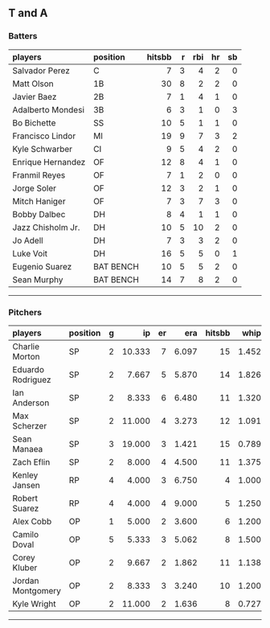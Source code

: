 ## T and A

### Batters

 
|players           |position  | hitsbb|  r| rbi| hr| sb| 
|:-----------------|:---------|------:|--:|---:|--:|--:| 
|Salvador Perez    |C         |      7|  3|   4|  2|  0| 
|Matt Olson        |1B        |     30|  8|   2|  2|  0| 
|Javier Baez       |2B        |      7|  1|   4|  1|  0| 
|Adalberto Mondesi |3B        |      6|  3|   1|  0|  3| 
|Bo Bichette       |SS        |     10|  5|   1|  1|  0| 
|Francisco Lindor  |MI        |     19|  9|   7|  3|  2| 
|Kyle Schwarber    |CI        |      9|  5|   4|  2|  0| 
|Enrique Hernandez |OF        |     12|  8|   4|  1|  0| 
|Franmil Reyes     |OF        |      7|  1|   2|  0|  0| 
|Jorge Soler       |OF        |     12|  3|   2|  1|  0| 
|Mitch Haniger     |OF        |      7|  3|   7|  3|  0| 
|Bobby Dalbec      |DH        |      8|  4|   1|  1|  0| 
|Jazz Chisholm Jr. |DH        |     10|  5|  10|  2|  0| 
|Jo Adell          |DH        |      7|  3|   3|  2|  0| 
|Luke Voit         |DH        |     16|  5|   5|  0|  1| 
|Eugenio Suarez    |BAT BENCH |     10|  5|   5|  2|  0| 
|Sean Murphy       |BAT BENCH |     14|  7|   8|  2|  0| 


* * *

### Pitchers

 
|players           |position |  g|     ip| er|   era| hitsbb|  whip| so|  w| sv| 
|:-----------------|:--------|--:|------:|--:|-----:|------:|-----:|--:|--:|--:| 
|Charlie Morton    |SP       |  2| 10.333|  7| 6.097|     15| 1.452| 10|  1|  0| 
|Eduardo Rodriguez |SP       |  2|  7.667|  5| 5.870|     14| 1.826|  7|  0|  0| 
|Ian Anderson      |SP       |  2|  8.333|  6| 6.480|     11| 1.320|  8|  1|  0| 
|Max Scherzer      |SP       |  2| 11.000|  4| 3.273|     12| 1.091| 13|  2|  0| 
|Sean Manaea       |SP       |  3| 19.000|  3| 1.421|     15| 0.789| 19|  2|  0| 
|Zach Eflin        |SP       |  2|  8.000|  4| 4.500|     11| 1.375|  7|  0|  0| 
|Kenley Jansen     |RP       |  4|  4.000|  3| 6.750|      4| 1.000|  5|  0|  2| 
|Robert Suarez     |RP       |  4|  4.000|  4| 9.000|      5| 1.250|  6|  0|  0| 
|Alex Cobb         |OP       |  1|  5.000|  2| 3.600|      6| 1.200| 10|  1|  0| 
|Camilo Doval      |OP       |  5|  5.333|  3| 5.062|      8| 1.500|  5|  0|  2| 
|Corey Kluber      |OP       |  2|  9.667|  2| 1.862|     11| 1.138|  9|  0|  0| 
|Jordan Montgomery |OP       |  2|  8.333|  3| 3.240|     10| 1.200|  6|  0|  0| 
|Kyle Wright       |OP       |  2| 11.000|  2| 1.636|      8| 0.727| 15|  1|  0| 


* * *


